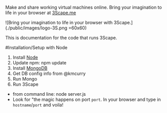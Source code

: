 
Make and share working virtual machines online. Bring your imagination to life in your browser at [3Scape.me](http;//3Scape.me)

![Bring your imagination to life in your browser with 3Scape.](./public/images/logo-3S.png =60x60)

This is documentation for the code that runs 3Scape.


#Installation/Setup with Node
 1. Install [Node](http://nodejs.org)
 2. Update npm: npm update
 3. Install [MongoDB](http://mongodb.org)
 4. Get DB config info from @kmcurry
 6. Run Mongo
 7. Run 3Scape
   * from command line: node server.js
   * Look for "the magic happens on port `port`. In your browser and type in `hostname`/`port` and voila!
